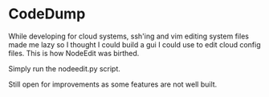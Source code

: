 # CodeDump
While developing for cloud systems, ssh'ing and vim editing system files made me lazy so 
I thought I could build a gui I could use to edit cloud config files.
This is how NodeEdit was birthed.

Simply run the nodeedit.py script.

Still open for improvements as some features are not well built.
